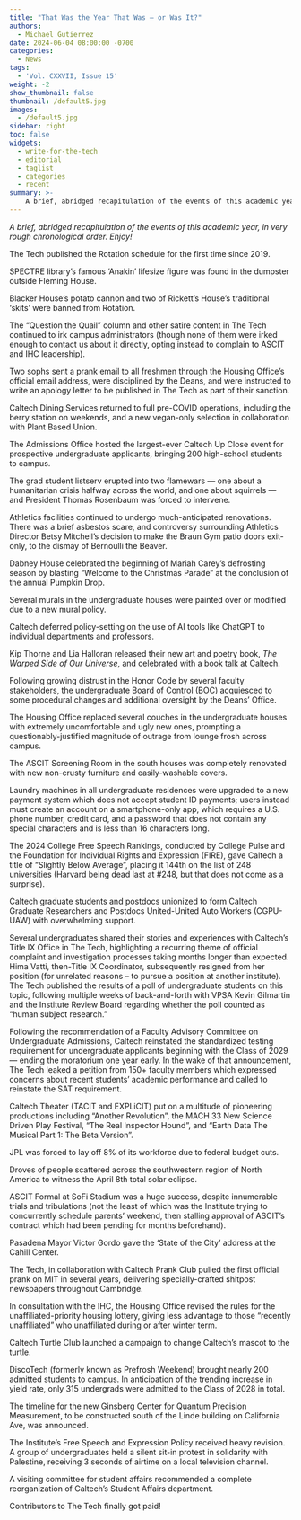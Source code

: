 ```yaml
---
title: "That Was the Year That Was — or Was It?"
authors:
  - Michael Gutierrez
date: 2024-06-04 08:00:00 -0700
categories:
  - News
tags:
  - 'Vol. CXXVII, Issue 15'
weight: -2
show_thumbnail: false
thumbnail: /default5.jpg
images:
  - /default5.jpg
sidebar: right
toc: false
widgets:
  - write-for-the-tech
  - editorial
  - taglist
  - categories
  - recent
summary: >-
    A brief, abridged recapitulation of the events of this academic year, in very rough chronological order. Enjoy!
---
```


*A brief, abridged recapitulation of the events of this academic year, in very rough chronological order. Enjoy!*

The Tech published the Rotation schedule for the first time since 2019. 

SPECTRE library’s famous ‘Anakin’ lifesize figure was found in the dumpster outside Fleming House.

Blacker House’s potato cannon and two of Rickett’s House’s traditional ‘skits’ were banned from Rotation. 

The “Question the Quail” column and other satire content in The Tech continued to irk campus administrators (though none of them were irked enough to contact us about it directly, opting instead to complain to ASCIT and IHC leadership).

Two sophs sent a prank email to all freshmen through the Housing Office’s official email address, were disciplined by the Deans, and were instructed to write an apology letter to be published in The Tech as part of their sanction.

Caltech Dining Services returned to full pre-COVID operations, including the berry station on weekends, and a new vegan-only selection in collaboration with Plant Based Union.

The Admissions Office hosted the largest-ever Caltech Up Close event for prospective undergraduate applicants, bringing 200 high-school students to campus.

The grad student listserv erupted into two flamewars — one about a humanitarian crisis halfway across the world, and one about squirrels — and President Thomas Rosenbaum was forced to intervene.

Athletics facilities continued to undergo much-anticipated renovations. There was a brief asbestos scare, and controversy surrounding Athletics Director Betsy Mitchell’s decision to make the Braun Gym patio doors exit-only, to the dismay of Bernoulli the Beaver.

Dabney House celebrated the beginning of Mariah Carey’s defrosting season by blasting “Welcome to the Christmas Parade” at the conclusion of the annual Pumpkin Drop.

Several murals in the undergraduate houses were painted over or modified due to a new mural policy.

Caltech deferred policy-setting on the use of AI tools like ChatGPT to individual departments and professors.

Kip Thorne and Lia Halloran released their new art and poetry book, *The Warped Side of Our Universe*, and celebrated with a book talk at Caltech.

Following growing distrust in the Honor Code by several faculty stakeholders, the undergraduate Board of Control (BOC) acquiesced to some procedural changes and additional oversight by the Deans’ Office.

The Housing Office replaced several couches in the undergraduate houses with extremely uncomfortable and ugly new ones, prompting a questionably-justified magnitude of outrage from lounge frosh across campus.

The ASCIT Screening Room in the south houses was completely renovated with new non-crusty furniture and easily-washable covers.

Laundry machines in all undergraduate residences were upgraded to a new payment system which does not accept student ID payments; users instead must create an account on a smartphone-only app, which requires a U.S. phone number, credit card, and a password that does not contain any special characters and is less than 16 characters long.

The 2024 College Free Speech Rankings, conducted by College Pulse and the Foundation for Individual Rights and Expression (FIRE), gave Caltech a title of “Slightly Below Average”, placing it 144th on the list of 248 universities (Harvard being dead last at #248, but that does not come as a surprise).

Caltech graduate students and postdocs unionized to form Caltech Graduate Researchers and Postdocs United-United Auto Workers (CGPU-UAW) with overwhelming support.

Several undergraduates shared their stories and experiences with Caltech’s Title IX Office in The Tech, highlighting a recurring theme of official complaint and investigation processes taking months longer than expected. Hima Vatti, then-Title IX Coordinator, subsequently resigned from her position (for unrelated reasons – to pursue a position at another institute). The Tech published the results of a poll of undergraduate students on this topic, following multiple weeks of back-and-forth with VPSA Kevin Gilmartin and the Institute Review Board regarding whether the poll counted as “human subject research.”

Following the recommendation of a Faculty Advisory Committee on Undergraduate Admissions, Caltech reinstated the standardized testing requirement for undergraduate applicants beginning with the Class of 2029 — ending the moratorium one year early. In the wake of that announcement, The Tech leaked a petition from 150+ faculty members which expressed concerns about recent students’ academic performance and called to reinstate the SAT requirement.

Caltech Theater (TACIT and EXPLiCIT) put on a multitude of pioneering productions including “Another Revolution”, the MACH 33 New Science Driven Play Festival, “The Real Inspector Hound”, and “Earth Data The Musical Part 1: The Beta Version”.

JPL was forced to lay off 8% of its workforce due to federal budget cuts.

Droves of people scattered across the southwestern region of North America to witness the April 8th total solar eclipse.

ASCIT Formal at SoFi Stadium was a huge success, despite innumerable trials and tribulations (not the least of which was the Institute trying to concurrently schedule parents’ weekend, then stalling approval of ASCIT’s contract which had been pending for months beforehand).

Pasadena Mayor Victor Gordo gave the ‘State of the City’ address at the Cahill Center.

The Tech, in collaboration with Caltech Prank Club pulled the first official prank on MIT in several years, delivering specially-crafted shitpost newspapers throughout Cambridge.

In consultation with the IHC, the Housing Office revised the rules for the unaffiliated-priority housing lottery, giving less advantage to those “recently unaffiliated” who unaffiliated during or after winter term.

Caltech Turtle Club launched a campaign to change Caltech’s mascot to the turtle.

DiscoTech (formerly known as Prefrosh Weekend) brought nearly 200 admitted students to campus. In anticipation of the trending increase in yield rate, only 315 undergrads were admitted to the Class of 2028 in total.

The timeline for the new Ginsberg Center for Quantum Precision Measurement, to be constructed south of the Linde building on California Ave, was announced.

The Institute’s Free Speech and Expression Policy received heavy revision. A group of undergraduates held a silent sit-in protest in solidarity with Palestine, receiving 3 seconds of airtime on a local television channel.

A visiting committee for student affairs recommended a complete reorganization of Caltech’s Student Affairs department.

Contributors to The Tech finally got paid!